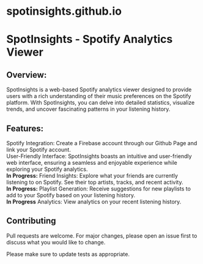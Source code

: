 # spotinsights.github.io
# SpotInsights - Spotify Analytics Viewer

## Overview:
SpotInsights is a web-based Spotify analytics viewer designed to provide users with a rich understanding of their music preferences on the Spotify platform. With SpotInsights, you can delve into detailed statistics, visualize trends, and uncover fascinating patterns in your listening history.

## Features:
Spotify Integration: Create a Firebase account through our Github Page and link your Spotify account.<br>
User-Friendly Interface: SpotInsights boasts an intuitive and user-friendly web interface, ensuring a seamless and enjoyable experience while exploring your Spotify analytics.<br>
**In Progress:** Friend Insights: Explore what your friends are currently listening to on Spotify. See their top artists, tracks, and recent activity.<br>
**In Progress:** Playlist Generation: Receive suggestions for new playlists to add to your Spotify based on your listening history.<br>
**In Progress** Analytics: View analytics on your recent listening history.


## Contributing

Pull requests are welcome. For major changes, please open an issue first
to discuss what you would like to change.

Please make sure to update tests as appropriate.

